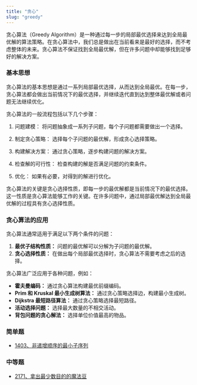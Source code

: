 ```yaml
---
title: "贪心"
slug: "greedy"
---
```



贪心算法（Greedy Algorithm）是一种通过每一步的局部最优选择来达到全局最优解的算法策略。在贪心算法中，我们总是做出在当前看来是最好的选择，而不考虑整体的未来。贪心算法不保证找到全局最优解，但在许多问题中却能够找到足够好的解决方案。

### 基本思想

贪心算法的基本思想是通过一系列局部最优选择，从而达到全局最优。在每一步，贪心算法都会做出当前情况下的最优选择，并继续迭代直到达到整体最优解或者问题无法继续优化。

贪心算法的一般流程包括以下几个步骤：

1. 问题建模： 将问题抽象成一系列子问题，每个子问题都需要做出一个选择。

2. 制定贪心策略： 选择每个子问题的最优解，形成贪心选择策略。

3. 构建解决方案： 通过贪心策略，逐步构建问题的解决方案。

4. 检查解的可行性： 检查构建的解是否满足问题的约束条件。

5. 优化： 如果有必要，对得到的解进行优化。


贪心算法的关键是贪心选择性质，即每一步的最优解都是当前情况下的最优选择。这一性质是贪心算法能够工作的关键。在许多问题中，通过局部最优解达到全局最优解的过程具有贪心选择性质。


### 贪心算法的应用
贪心算法通常适用于满足以下两个条件的问题：

1. **最优子结构性质：** 问题的最优解可以分解为子问题的最优解。
2. **贪心选择性质：** 在做出每个局部最优选择时，贪心算法不需要考虑之后的选择。

贪心算法广泛应用于各种问题，例如：

- **霍夫曼编码：** 通过贪心算法构建最优前缀编码。
- **Prim 和 Kruskal 最小生成树算法：** 通过贪心策略选择边，构建最小生成树。
- **Dijkstra 最短路径算法：** 通过贪心策略选择最短路径。
- **活动选择问题：** 选择最大数量的不相交活动。
- **背包问题的贪心解法：** 选择单位价值最高的物品。


### 简单题
- [1403、非递增顺序的最小子序列](../leetcode/minimum-subsequence-in-non-increasing-order)
### 中等题
- [2171、拿出最少数目的的魔法豆](../leetcode/removing-minimum-number-of-magic-beans)



